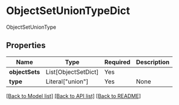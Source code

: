 # ObjectSetUnionTypeDict

ObjectSetUnionType

## Properties
| Name | Type | Required | Description |
| ------------ | ------------- | ------------- | ------------- |
**objectSets** | List[ObjectSetDict] | Yes |  |
**type** | Literal["union"] | Yes | None |


[[Back to Model list]](../../README.md#documentation-for-models) [[Back to API list]](../../README.md#documentation-for-api-endpoints) [[Back to README]](../../README.md)
